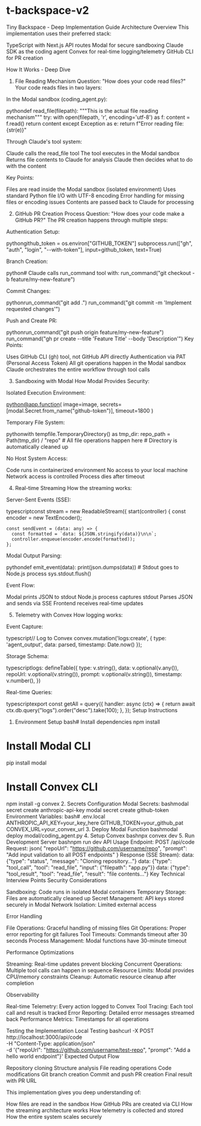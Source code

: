 # t-backspace-v2
Tiny Backspace - Deep Implementation Guide
Architecture Overview
This implementation uses their preferred stack:

TypeScript with Next.js API routes
Modal for secure sandboxing
Claude SDK as the coding agent
Convex for real-time logging/telemetry
GitHub CLI for PR creation

How It Works - Deep Dive
1. File Reading Mechanism
Question: "How does your code read files?"
Your code reads files in two layers:

In the Modal sandbox (coding_agent.py):

pythondef read_file(filepath):
    """This is the actual file reading mechanism"""
    try:
        with open(filepath, 'r', encoding='utf-8') as f:
            content = f.read()
        return content
    except Exception as e:
        return f"Error reading file: {str(e)}"

Through Claude's tool system:

Claude calls the read_file tool
The tool executes in the Modal sandbox
Returns file contents to Claude for analysis
Claude then decides what to do with the content



Key Points:

Files are read inside the Modal sandbox (isolated environment)
Uses standard Python file I/O with UTF-8 encoding
Error handling for missing files or encoding issues
Contents are passed back to Claude for processing

2. GitHub PR Creation Process
Question: "How does your code make a GitHub PR?"
The PR creation happens through multiple steps:

Authentication Setup:

pythongithub_token = os.environ["GITHUB_TOKEN"]
subprocess.run(["gh", "auth", "login", "--with-token"], 
               input=github_token, text=True)

Branch Creation:

python# Claude calls run_command tool with:
run_command("git checkout -b feature/my-new-feature")

Commit Changes:

pythonrun_command("git add .")
run_command("git commit -m 'Implement requested changes'")

Push and Create PR:

pythonrun_command("git push origin feature/my-new-feature")
run_command("gh pr create --title 'Feature Title' --body 'Description'")
Key Points:

Uses GitHub CLI (gh) tool, not GitHub API directly
Authentication via PAT (Personal Access Token)
All git operations happen in the Modal sandbox
Claude orchestrates the entire workflow through tool calls

3. Sandboxing with Modal
How Modal Provides Security:

Isolated Execution Environment:

python@app.function(
    image=image,
    secrets=[modal.Secret.from_name("github-token")],
    timeout=1800
)

Temporary File System:

pythonwith tempfile.TemporaryDirectory() as tmp_dir:
    repo_path = Path(tmp_dir) / "repo"
    # All file operations happen here
    # Directory is automatically cleaned up

No Host System Access:

Code runs in containerized environment
No access to your local machine
Network access is controlled
Process dies after timeout



4. Real-time Streaming
How the streaming works:

Server-Sent Events (SSE):

typescriptconst stream = new ReadableStream({
  start(controller) {
    const encoder = new TextEncoder();
    
    const sendEvent = (data: any) => {
      const formatted = `data: ${JSON.stringify(data)}\n\n`;
      controller.enqueue(encoder.encode(formatted));
    };

Modal Output Parsing:

pythondef emit_event(data):
    print(json.dumps(data))  # Stdout goes to Node.js process
    sys.stdout.flush()

Event Flow:

Modal prints JSON to stdout
Node.js process captures stdout
Parses JSON and sends via SSE
Frontend receives real-time updates



5. Telemetry with Convex
How logging works:

Event Capture:

typescript// Log to Convex
convex.mutation('logs:create', {
  type: 'agent_output',
  data: parsed,
  timestamp: Date.now()
});

Storage Schema:

typescriptlogs: defineTable({
  type: v.string(),
  data: v.optional(v.any()),
  repoUrl: v.optional(v.string()),
  prompt: v.optional(v.string()),
  timestamp: v.number(),
})

Real-time Queries:

typescriptexport const getAll = query({
  handler: async (ctx) => {
    return await ctx.db.query("logs").order("desc").take(100);
  },
});
Setup Instructions
1. Environment Setup
bash# Install dependencies
npm install

# Install Modal CLI
pip install modal

# Install Convex CLI
npm install -g convex
2. Secrets Configuration
Modal Secrets:
bashmodal secret create anthropic-api-key
modal secret create github-token
Environment Variables:
bash# .env.local
ANTHROPIC_API_KEY=your_key_here
GITHUB_TOKEN=your_github_pat
CONVEX_URL=your_convex_url
3. Deploy Modal Function
bashmodal deploy modal/coding_agent.py
4. Setup Convex
bashnpx convex dev
5. Run Development Server
bashnpm run dev
API Usage
Endpoint: POST /api/code
Request:
json{
  "repoUrl": "https://github.com/username/repo",
  "prompt": "Add input validation to all POST endpoints"
}
Response (SSE Stream):
data: {"type": "status", "message": "Cloning repository..."}
data: {"type": "tool_call", "tool": "read_file", "input": {"filepath": "app.py"}}
data: {"type": "tool_result", "tool": "read_file", "result": "file contents..."}
Key Technical Interview Points
Security Considerations

Sandboxing: Code runs in isolated Modal containers
Temporary Storage: Files are automatically cleaned up
Secret Management: API keys stored securely in Modal
Network Isolation: Limited external access

Error Handling

File Operations: Graceful handling of missing files
Git Operations: Proper error reporting for git failures
Tool Timeouts: Commands timeout after 30 seconds
Process Management: Modal functions have 30-minute timeout

Performance Optimizations

Streaming: Real-time updates prevent blocking
Concurrent Operations: Multiple tool calls can happen in sequence
Resource Limits: Modal provides CPU/memory constraints
Cleanup: Automatic resource cleanup after completion

Observability

Real-time Telemetry: Every action logged to Convex
Tool Tracing: Each tool call and result is tracked
Error Reporting: Detailed error messages streamed back
Performance Metrics: Timestamps for all operations

Testing the Implementation
Local Testing
bashcurl -X POST http://localhost:3000/api/code \
  -H "Content-Type: application/json" \
  -d '{"repoUrl": "https://github.com/username/test-repo", "prompt": "Add a hello world endpoint"}'
Expected Output Flow

Repository cloning
Structure analysis
File reading operations
Code modifications
Git branch creation
Commit and push
PR creation
Final result with PR URL

This implementation gives you deep understanding of:

How files are read in the sandbox
How GitHub PRs are created via CLI
How the streaming architecture works
How telemetry is collected and stored
How the entire system scales securely
